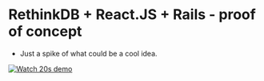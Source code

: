 # RethinkDB + React.JS + Rails - proof of concept

* Just a spike of what could be a cool idea.

[![Watch 20s demo](http://img.youtube.com/vi/P9Upn194b9M/0.jpg)](https://www.youtube.com/watch?v=P9Upn194b9M)
